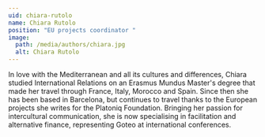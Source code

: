 ```yaml
---
uid: chiara-rutolo
name: Chiara Rutolo
position: "EU projects coordinator "
image:
  path: /media/authors/chiara.jpg
  alt: Chiara Rutolo
---
```

In love with the Mediterranean and all its cultures and differences, Chiara studied International Relations on an Erasmus Mundus Master's degree that made her travel through France, Italy, Morocco and Spain. Since then she has been based in Barcelona, but continues to travel thanks to the European projects she writes for the Platoniq Foundation. Bringing her passion for intercultural communication, she is now specialising in facilitation and alternative finance, representing Goteo at international conferences.